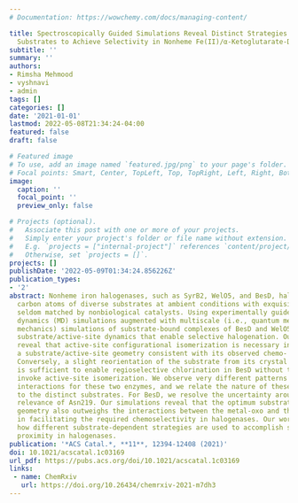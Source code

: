 ```yaml
---
# Documentation: https://wowchemy.com/docs/managing-content/

title: Spectroscopically Guided Simulations Reveal Distinct Strategies for Positioning
  Substrates to Achieve Selectivity in Nonheme Fe(II)/α-Ketoglutarate-Dependent Halogenases
subtitle: ''
summary: ''
authors:
- Rimsha Mehmood
- vyshnavi
- admin
tags: []
categories: []
date: '2021-01-01'
lastmod: 2022-05-08T21:34:24-04:00
featured: false
draft: false

# Featured image
# To use, add an image named `featured.jpg/png` to your page's folder.
# Focal points: Smart, Center, TopLeft, Top, TopRight, Left, Right, BottomLeft, Bottom, BottomRight.
image:
  caption: ''
  focal_point: ''
  preview_only: false

# Projects (optional).
#   Associate this post with one or more of your projects.
#   Simply enter your project's folder or file name without extension.
#   E.g. `projects = ["internal-project"]` references `content/project/deep-learning/index.md`.
#   Otherwise, set `projects = []`.
projects: []
publishDate: '2022-05-09T01:34:24.856226Z'
publication_types:
- '2'
abstract: Nonheme iron halogenases, such as SyrB2, WelO5, and BesD, halogenate unactivated
  carbon atoms of diverse substrates at ambient conditions with exquisite selectivity
  seldom matched by nonbiological catalysts. Using experimentally guided molecular
  dynamics (MD) simulations augmented with multiscale (i.e., quantum mechanics/molecular
  mechanics) simulations of substrate-bound complexes of BesD and WelO5, we investigate
  substrate/active-site dynamics that enable selective halogenation. Our simulations
  reveal that active-site configurational isomerization is necessary in WelO5 to attain
  a substrate/active-site geometry consistent with its observed chemo- and regioselectivity.
  Conversely, a slight reorientation of the substrate from its crystal structure position
  is sufficient to enable regioselective chlorination in BesD without the need to
  invoke active-site isomerization. We observe very different patterns of substrate–protein
  interactions for these two enzymes, and we relate the nature of these interactions
  to the distinct substrates. For BesD, we resolve the uncertainty around the mechanistic
  relevance of Asn219. Our simulations reveal that the optimum substrate/active-site
  geometry also outweighs the interactions between the metal-oxo and the protein environment
  in facilitating the required chemoselectivity in halogenases. Our work highlights
  how different substrate-dependent strategies are used to accomplish selectivity-promoting
  proximity in halogenases.
publication: '*ACS Catal.*, **11**, 12394-12408 (2021)'
doi: 10.1021/acscatal.1c03169
url_pdf: https://pubs.acs.org/doi/10.1021/acscatal.1c03169
links:
 - name: ChemRxiv
   url: https://doi.org/10.26434/chemrxiv-2021-m7dh3
---
```


